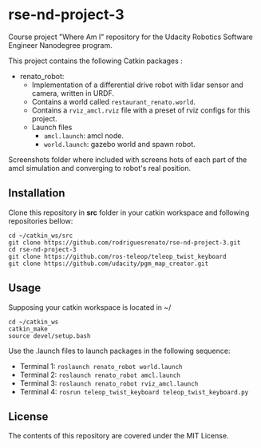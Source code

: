 # rse-nd-project-3
Course project "Where Am I" repository for the Udacity Robotics Software Engineer Nanodegree program.

This project contains the following Catkin packages :
* renato_robot: 
    * Implementation of a differential drive robot with lidar sensor and camera, written in URDF.
    * Contains a world called `restaurant_renato.world`.
    * Contains a `rviz_amcl.rviz` file with a preset of rviz configs for this project.
    * Launch files
        * `amcl.launch`: amcl node.
        * `world.launch`: gazebo world and spawn robot.

Screenshots folder where included with screens hots of each part of the amcl simulation and converging to robot's real position.

## Installation
Clone this repository in **src** folder in your catkin workspace and following repositories bellow:
```
cd ~/catkin_ws/src
git clone https://github.com/rodriguesrenato/rse-nd-project-3.git
cd rse-nd-project-3
git clone https://github.com/ros-teleop/teleop_twist_keyboard
git clone https://github.com/udacity/pgm_map_creator.git
```


## Usage
Supposing your catkin workspace is located in ~/
```
cd ~/catkin_ws
catkin_make
source devel/setup.bash
```
Use the .launch files to launch packages in the following sequence:
* Terminal 1: `roslaunch renato_robot world.launch`
* Terminal 2: `roslaunch renato_robot amcl.launch`
* Terminal 3: `roslaunch renato_robot rviz_amcl.launch`
* Terminal 4:  `rosrun teleop_twist_keyboard teleop_twist_keyboard.py`

## License
The contents of this repository are covered under the MIT License.
